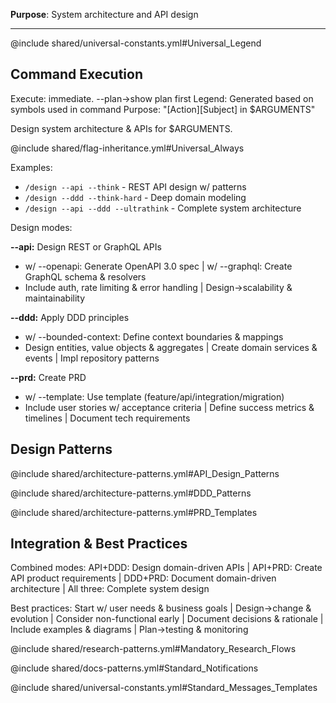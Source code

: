 **Purpose**: System architecture and API design

---

@include shared/universal-constants.yml#Universal_Legend

## Command Execution

Execute: immediate. --plan→show plan first
Legend: Generated based on symbols used in command
Purpose: "[Action][Subject] in $ARGUMENTS"

Design system architecture & APIs for $ARGUMENTS.

@include shared/flag-inheritance.yml#Universal_Always

Examples:

- `/design --api --think` - REST API design w/ patterns
- `/design --ddd --think-hard` - Deep domain modeling
- `/design --api --ddd --ultrathink` - Complete system architecture

Design modes:

**--api:** Design REST or GraphQL APIs

- w/ --openapi: Generate OpenAPI 3.0 spec | w/ --graphql: Create GraphQL schema & resolvers
- Include auth, rate limiting & error handling | Design→scalability & maintainability

**--ddd:** Apply DDD principles

- w/ --bounded-context: Define context boundaries & mappings
- Design entities, value objects & aggregates | Create domain services & events | Impl repository patterns

**--prd:** Create PRD

- w/ --template: Use template (feature/api/integration/migration)
- Include user stories w/ acceptance criteria | Define success metrics & timelines | Document tech requirements

## Design Patterns

@include shared/architecture-patterns.yml#API_Design_Patterns

@include shared/architecture-patterns.yml#DDD_Patterns

@include shared/architecture-patterns.yml#PRD_Templates

## Integration & Best Practices

Combined modes: API+DDD: Design domain-driven APIs | API+PRD: Create API product requirements | DDD+PRD: Document domain-driven architecture | All three: Complete system design

Best practices: Start w/ user needs & business goals | Design→change & evolution | Consider non-functional early | Document decisions & rationale | Include examples & diagrams | Plan→testing & monitoring

@include shared/research-patterns.yml#Mandatory_Research_Flows

@include shared/docs-patterns.yml#Standard_Notifications

@include shared/universal-constants.yml#Standard_Messages_Templates
